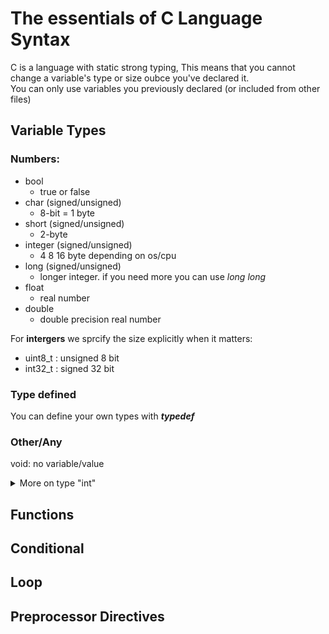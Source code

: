 # The essentials of C Language Syntax

C is a language with static strong typing,
This means that you cannot change a variable's type or size oubce you've declared it.\
You can only use variables you previously declared (or included from other files)

## Variable Types

### Numbers:
- bool
  - true or false
- char (signed/unsigned)
  - 8-bit = 1 byte
- short (signed/unsigned)
  - 2-byte 
- integer (signed/unsigned)
  - 4 8 16 byte depending on os/cpu
- long (signed/unsigned)
  - longer integer. if you need more you can use _long long_
- float
  - real number 
- double
  - double precision real number

For **intergers** we sprcify the size explicitly when it matters:
-  uint8_t : unsigned 8 bit
-  int32_t : signed 32 bit

### Type defined
You can define your own types with **_typedef_**

### Other/Any
void: no variable/value

<details>
<summary> More on type "int" </summary>
Check man stdint.h
  
Integers can be prefixed with _unsigned_
- As an example take _char_ which is 8 bit long, 2^8 = 256 values
  - char is from -128 to 127  [ -(2^8) /2 ; ((2^8) /2)-1 ]
  - unsigned char from 0 to 255 [ 0 ; (2^8)-1 ]

Integers can be:
- long (l)
- unsigned long (ul)
- long long (ll)
- unsigned long long (ull)
If you want to know how many bits they are, you can call the _sizeof() function_
</details>

## Functions

## Conditional

## Loop

## Preprocessor Directives
